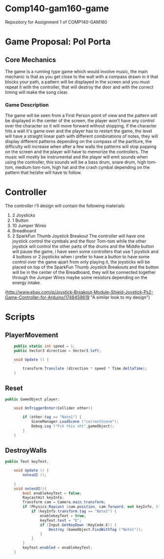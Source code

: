 # Comp140-gam160-game
Repository for Assignment 1 of COMP140-GAM160
# Game Proposal: Pol Porta
## Core Mechanics
The game Is a running type game which would involve music, the main mechanic is that as you get close to the wall with a compass drawn in it that blocks your path, a pattern will be displayed in the screen and you must repeat it with the controller, that will destroy the door and with the correct timing will make the song clear.
### Game Description
The game will be seen from a First Person point of view and the pattern will be displayed in the center of the screen, the player won’t have any control over the character so it will move forward without stopping, if the character hits a wall it's game over and the player has to restart the game, the level will have a straight linear path with different combinations of notes, they will display different patterns depending on the compass of the partiture, the difficulty will increase when after a few walls the patterns will stop popping on the screen and the player will have to memorize the controllers.
The music will mostly be instrumental and the player will emit sounds when using the controller, this sounds will be a bass drum, snare drum, high tom-tom, medium tom-tom, high hat and the crash cymbal depending on the pattern that he/she will have to follow.



# Controller
The controller i'll design will contain the following materials:
1. 2 Joysticks
2. 1 Button
3. 10 Jumper Wires
4. Breadboard
5. 2 SparkFun Thumb Joystick Breakout
The controller will have one joystick control the cymbals and the floor Tom-tom while the other joystick will control the other parts of the drums and the Middle button will pause the game, i have seen some controllers that use 1 joystick and 4 buttons or 2 joysticks when i prefer to have a button to have some control over the game apart from only playing it, the joysticks will be placed on top of the SparkFun Thumb Joystick Breakouts and the button will be in the center of the Breadboard, they will be connected together through the Jumper Wires maybe some resistors depending on the energy intake.

(http://www.ebay.com/p/Joystick-Breakout-Module-Shield-Joystick-Ps2-Game-Controller-for-Arduino/1748459619 "A similar look to my design")


# Scripts
## PlayerMovement
```C#
	public static int speed = 1;
	public Vector3 direction = Vector3.left;

	void Update () {

		transform.Translate (direction * speed * Time.deltaTime);
	}
  ```
## Reset
```C#
public GameObject player;

	void OnTriggerEnter(Collider other){

		if (other.tag == "Note1") {
			SceneManager.LoadScene ("currentScene");
			Debug.Log ("Fck this sht",gameObject);
		}
	}
  ```
## DestroyWalls
```C#
public Text keyText;

	void Update () {
		notesUI ();
	
	}
	void notesUI(){
		bool enablekeyText = false;
		RaycastHit keyInfo;
		Transform cam = Camera.main.transform;
		if (Physics.Raycast (cam.position, cam.forward, out keyInfo, 5f)) {
			if (keyInfo.transform.tag == "Note1") {
				enablekeyText = true;
				keyText.text = "E";
				if (Input.GetKeyDown (KeyCode.E)) {
					Destroy (GameObject.FindWithTag ("Note1"));
				}
			}
		}
		keyText.enabled = enablekeyText;
	}
  ```
